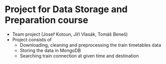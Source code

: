 # Project for Data Storage and Preparation course
- Team project (Josef Kotoun, Jiří Vlasák, Tomáš Beneš)
- Project consists of
  - Downloading, cleaning and preprocessing the train timetables data
  - Storing the data in MongoDB
  - Searching train connection at given time and destination 
